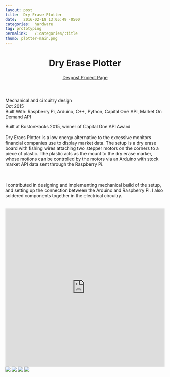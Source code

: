```yaml
---
layout: post
title:  Dry Erase Plotter
date:   2016-02-18 13:05:49 -0500
categories:  hardware
tag: prototyping
permalink:   /:categories/:title
thumb: plotter-main.png
---
```


<div class="description">
	<header class="post-header">
    <h1 class="post-title" itemprop="name headline">Dry Erase Plotter</h1>
    <a href="http://devpost.com/software/stock-market-plotter" target="_blank"> Devpost Project Page </a> 
  </header>
	<div class="details">
		Mechanical and circuitry design
		<br>
		Oct 2015
		<br>
		Built With: Raspberry Pi, Arduino, C++, Python, Capital One API, Market On Demand API
		<br>
	</div>

Built at BostonHacks 2015, winner of Capital One API Award
<br><br>
Dry Eraes Plotter is a low energy alternative to the excessive monitors financial companies use to display market data. The setup is a dry erase board with fishing wires attaching two stepper motors on the corners to a piece of plastic. The plastic acts as the mount to the dry erase marker, whose motions can be controlled by the motors via an Arduino with stock market API data sent through the Raspberry Pi.

<br><br>
I contributed in designing and implementing mechanical build of the setup, and setting up the connection between the Arduino and Raspberry Pi. I also soldered components together in the electrical circuitry.

<br>




</div>
<div class="images">
	<iframe width="100%" height="500" src="https://www.youtube.com/embed/uCkmXdBTv48" frameborder="0" allowfullscreen></iframe>
	<img src="http://challengepost-s3-challengepost.netdna-ssl.com/photos/production/software_photos/000/320/630/datas/gallery.jpg">
	<img src="http://challengepost-s3-challengepost.netdna-ssl.com/photos/production/software_photos/000/320/631/datas/gallery.jpg">
	<img src="http://challengepost-s3-challengepost.netdna-ssl.com/photos/production/software_photos/000/320/632/datas/gallery.jpg">
	<img src="http://challengepost-s3-challengepost.netdna-ssl.com/photos/production/software_photos/000/320/633/datas/gallery.jpg">
</div>
<!-- {% highlight ruby %}
def print_hi(name)
  puts "Hi, #{name}"
end
print_hi('Tom')
#=> prints 'Hi, Tom' to STDOUT.
{% endhighlight %} -->


